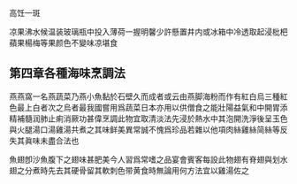 高饪一斑

凉果沸水候温装玻璃瓶中投入薄荷一握明馨少許懸置井内或冰箱中冷透取起浸枇杷蘋果楊梅等果颜色不變味凉堪食



## 第四章各種海味烹調法

燕燕窩一名燕蔬菜乃燕小魚黏於石壁久而成者或云由燕脚海粉而作有紅白烏三種紅色最上白者次之烏者最我國嘗用爲蔬菜日本亦用以供僧食之能壯陽益氣和中開胃添精補髓润肺止痢消厥功甚偉烹調此物宜取清淡法先浸於熱水中其泡開洗淨後呈玉色與火腿湯口湯雞湯共煮之其味鲜美異常誠不愧爲珍品若雜以他項肉絲雞絲简絲等反失其眞味未盡合法也



魚翅卽沙魚腹下之翅味甚肥美今人習爲常嗜之品宴會賓客每設此物翅有脊翅與划水翅之分煮時先去其硬骨留其軟刺色带黄食時無論用何方法宜以雞湯佐之